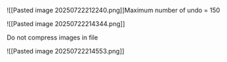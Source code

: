 ![[Pasted image 20250722212240.png]]Maximum number of undo = 150

![[Pasted image 20250722214344.png]]

Do not compress images in file

![[Pasted image 20250722214553.png]]